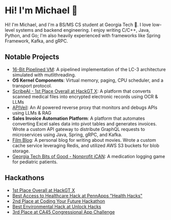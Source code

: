 # Hi! I'm Michael 👋

Hi! I'm Michael, and I'm a BS/MS CS student at Georgia Tech 🐝. I love low-level systems and backend engineering. I enjoy writing C/C++, Java, Python, and Go; I'm also heavily experienced with frameworks like Spring Framework, Kafka, and gRPC.

## Notable Projects
- [16-Bit Pipelined VM](https://github.com/michaelhyi/pipelined-vm): A pipelined implementation of the LC-3 architecture simulated with mutlithreading.
- **OS Kernel Components**: Virtual memory, paging, CPU scheduler, and a transport protocol. 
- [ScribeAI - 1st Place Overall at HackGT X](https://github.com/michaelhyi/scribeai): A platform that converts scanned medical files into encrypted electronic records using OCR & LLMs
- [APIVeil](https://github.com/michaelhyi/apiveil): An AI powered reverse proxy that monitors and debugs APIs using LLMs & RAG
- **Sales Invoice Automation Platform**: A platform that automates converting Excel sales data into pivot tables and generates invoices. Wrote a custom API gateway to distribute GraphQL requests to microservices using Java, Spring, gRPC, and Kafka.
- [Film Blog](https://github.com/michaelhyi/film-blog): A personal blog for writing about movies. Wrote a custom cache service leveraging Redis, and utilized AWS S3 buckets for blob storage.
- [Georgia Tech Bits of Good - Nonprofit iCAN](https://github.com/GTBitsofGood/ican): A medication logging game for pediatric patients.

## Hackathons

- [1st Place Overall at HackGT X](https://devpost.com/software/scribeai)
- [Best Access to Healthcare Hack at PennApps "Health Hacks"](https://devpost.com/software/n-a-dek950)
- [2nd Place at Coding Your Future Hackathon](https://devpost.com/software/chestray)
- [Best Environmental Hack at Unlock Hacks](https://devpost.com/software/leafx)
- [3rd Place at CA45 Congressional App Challenge](https://www.youtube.com/watch?v=oFE0Inj-pr8)

